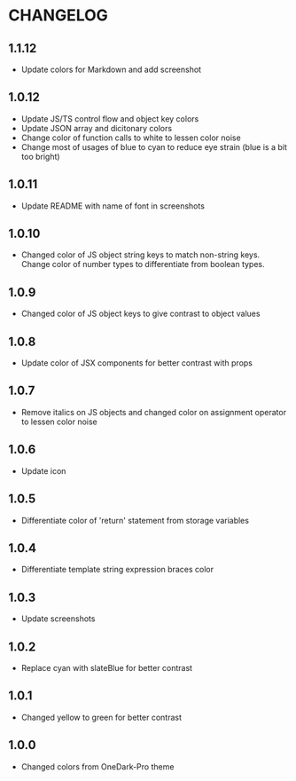 # CHANGELOG
## 1.1.12
- Update colors for Markdown and add screenshot

## 1.0.12
- Update JS/TS control flow and object key colors
- Update JSON array and dicitonary colors
- Change color of function calls to white to lessen color noise
- Change most of usages of blue to cyan to reduce eye strain (blue is a bit too bright)

## 1.0.11
- Update README with name of font in screenshots

## 1.0.10
- Changed color of JS object string keys to match non-string keys. Change color of number types to differentiate from boolean types.

## 1.0.9
- Changed color of JS object keys to give contrast to object values

## 1.0.8
- Update color of JSX components for better contrast with props

## 1.0.7
- Remove italics on JS objects and changed color on assignment operator to lessen color noise

## 1.0.6
- Update icon

## 1.0.5
- Differentiate color of 'return' statement from storage variables

## 1.0.4
- Differentiate template string expression braces color

## 1.0.3
- Update screenshots

## 1.0.2
- Replace cyan with slateBlue for better contrast

## 1.0.1
- Changed yellow to green for better contrast

## 1.0.0
- Changed colors from OneDark-Pro theme
